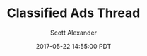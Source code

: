 ---
layout: podcast
title: "Classified Ads Thread"
author: Scott Alexander
description: https://slatestarcodex.com/2017/05/22/classified-ads-thread/
date: 2017-05-22 14:55:00 PDT
length: 100617
duration: 25
guid: classified-ads-thread
---